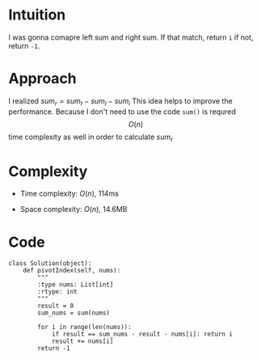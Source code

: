 # Intuition
I was gonna comapre left sum and right sum.
If that match, return `i` if not, return `-1`.
<!-- Describe your first thoughts on how to solve this problem. -->

# Approach
I realized $sum_r = sum_t - sum_l - sum_i$
This idea helps to improve the performance.
Because I don't need to use the code `sum()` is requred $$O(n)$$ time complexity as well in order to calculate $sum_r$
<!-- Describe your approach to solving the problem. -->

# Complexity
- Time complexity: $O(n)$, 114ms
<!-- Add your time complexity here, e.g. $$O(n)$$ --> 

- Space complexity: $O(n)$, 14.6MB
<!-- Add your space complexity here, e.g. $$O(n)$$ -->

# Code
```
class Solution(object):
    def pivotIndex(self, nums):
        """
        :type nums: List[int]
        :rtype: int
        """
        result = 0
        sum_nums = sum(nums)

        for i in range(len(nums)):
            if result == sum_nums - result - nums[i]: return i
            result += nums[i]
        return -1
            
```
